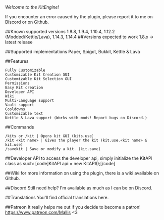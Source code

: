 *Welcome to the KitEngine!*

If you encounter an error caused by the plugin, please report it to me on Discord or on Github.

##Known supported versions
1.8.8, 1.9.4, 1.10.4, 1.12.2 (Modded/Kettle/Lava), 1.14.3, 1.14.4
##Versions expected to work
1.8.x -> latest release

##Supported implementations
Paper, Spigot, Bukkit, Kettle & Lava


##Features

    Fully Customizable
    Customizable Kit Creation GUI
    Customizable Kit Selection GUI
    Permissions
    Easy Kit creation
    Developer API
    Wiki
    Multi-Language support
    Vault support
    Cooldowns
    Customizable text
    Kettle & Lava support (Works with mods! Report bugs on Discord.)


##Commands

    /kits or /kit | Opens kit GUI (kits.use)
    /kit <kit name> | Gives the player the kit (kit.use.<kit name> & kit.use)
    /savekit | Save or modify a kit. (kit.save)


##Developer API
to access the developer api, simply initialize the KitAPI class as such: [code]KitAPI api = new KitAPI();[/code]

##Wiki
for more information on using the plugin, there is a wiki available on Github.

##Discord
Still need help? I'm available as much as I can be on Discord.

##Translations
You'll find official translations here.

##Patreon
It really helps me out if you decide to become a patron!
https://www.patreon.com/Mallis <3
